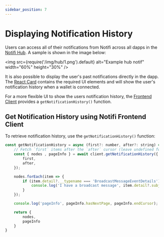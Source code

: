 ```yaml
---
sidebar_position: 7
---
```


# Displaying Notification History

Users can access all of their notifications from Notifi across all dapps in the
[Notifi Hub](https://notifi.network/hub). A sample is shown in the image below:

<img
  src={require('/img/hub/1.png').default}
  alt="Example hub notif"
  width="60%" height="30%"
/>

It is also possible to display the user's past notifications directly in the dapp.
The [React Card](../docs/alert-subscribe/react-card) contains the required UI
elements and will show the user's notification history when a wallet is connected.

For a more flexible UI to show the users notification history, the
[Frontend Client](../docs/alert-subscribe/frontend-client) provides a
`getNotificationHistory()` function.


## Get Notification History using **Notifi Frontend Client**

To retrieve notification history, use the `getNotificationHistory()` function:

```js
const getNotificationHistory = async (first?: number, after?: string) => {
    // Fetch `first` items after the `after` cursor (leave undefined for first page)
    const { nodes , pageInfo } = await client.getNotificationHistory({
        first,
        after,
    });

    nodes.forEach(item => {
        if (item.detail?.__typename === 'BroadcastMessageEventDetails') {
            console.log('I have a broadcast message', item.detail?.subject, item.detail?.message);
        }
    });

    console.log('pageInfo', pageInfo.hasNextPage, pageInfo.endCursor);

    return {
        nodes,
        pageInfo
    }
}
```

